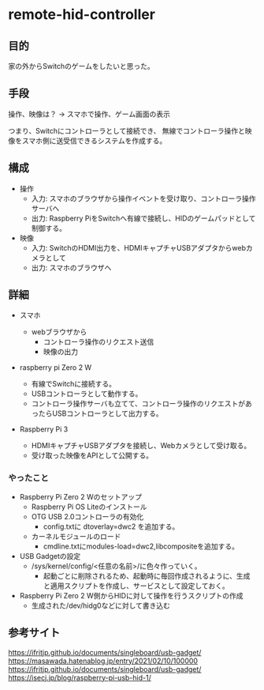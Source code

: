 # remote-hid-controller

## 目的

家の外からSwitchのゲームをしたいと思った。

## 手段

操作、映像は？
-> スマホで操作、ゲーム画面の表示

つまり、Switchにコントローラとして接続でき、
無線でコントローラ操作と映像をスマホ側に送受信できるシステムを作成する。

## 構成

- 操作
  - 入力: スマホのブラウザから操作イベントを受け取り、コントローラ操作サーバへ
  - 出力: Raspberry PiをSwitchへ有線で接続し、HIDのゲームパッドとして制御する。
- 映像
  - 入力: SwitchのHDMI出力を、HDMIキャプチャUSBアダプタからwebカメラとして
  - 出力: スマホのブラウザへ

## 詳細

- スマホ
  - webブラウザから
    - コントローラ操作のリクエスト送信
    - 映像の出力

- raspberry pi Zero 2 W
  - 有線でSwitchに接続する。
  - USBコントローラとして動作する。
  - コントローラ操作サーバも立てて、コントローラ操作のリクエストがあったらUSBコントローラとして出力する。

- Raspberry Pi 3
  - HDMIキャプチャUSBアダプタを接続し、Webカメラとして受け取る。
  - 受け取った映像をAPIとして公開する。

### やったこと

- Raspberry Pi Zero 2 Wのセットアップ
  - Raspberry Pi OS Liteのインストール
  - OTG USB 2.0コントローラの有効化
    - config.txtに dtoverlay=dwc2 を追加する。
  - カーネルモジュールのロード
    - cmdline.txtにmodules-load=dwc2,libcompositeを追加する。
- USB Gadgetの設定
  - /sys/kernel/config/<任意の名前>/に色々作っていく。
    - 起動ごとに削除されるため、起動時に毎回作成されるように、生成と適用スクリプトを作成し、サービスとして設定しておく。
- Raspberry Pi Zero 2 W側からHIDに対して操作を行うスクリプトの作成
  - 生成された/dev/hidg0などに対して書き込む

## 参考サイト

<https://ifritjp.github.io/documents/singleboard/usb-gadget/>
<https://masawada.hatenablog.jp/entry/2021/02/10/100000>
<https://ifritjp.github.io/documents/singleboard/usb-gadget/>
<https://isecj.jp/blog/raspberry-pi-usb-hid-1/>
